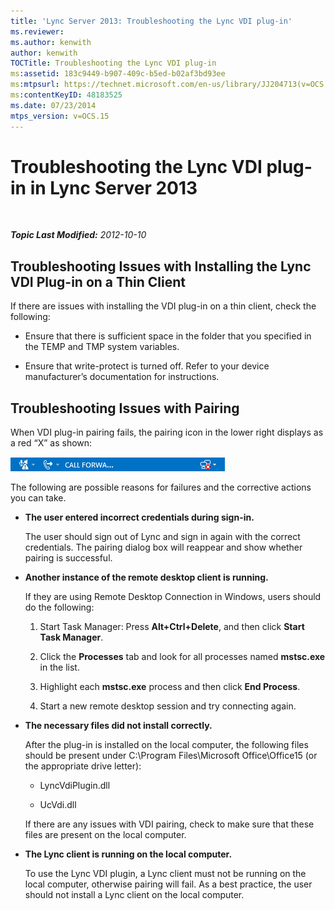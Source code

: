 ```yaml
---
title: 'Lync Server 2013: Troubleshooting the Lync VDI plug-in'
ms.reviewer: 
ms.author: kenwith
author: kenwith
TOCTitle: Troubleshooting the Lync VDI plug-in
ms:assetid: 183c9449-b907-409c-b5ed-b02af3bd93ee
ms:mtpsurl: https://technet.microsoft.com/en-us/library/JJ204713(v=OCS.15)
ms:contentKeyID: 48183525
ms.date: 07/23/2014
mtps_version: v=OCS.15
---
```


<div data-xmlns="http://www.w3.org/1999/xhtml">

<div class="topic" data-xmlns="http://www.w3.org/1999/xhtml" data-msxsl="urn:schemas-microsoft-com:xslt" data-cs="http://msdn.microsoft.com/en-us/">

<div data-asp="http://msdn2.microsoft.com/asp">

# Troubleshooting the Lync VDI plug-in in Lync Server 2013

</div>

<div id="mainSection">

<div id="mainBody">

<span> </span>

_**Topic Last Modified:** 2012-10-10_

<div>

## Troubleshooting Issues with Installing the Lync VDI Plug-in on a Thin Client

If there are issues with installing the VDI plug-in on a thin client, check the following:

  - Ensure that there is sufficient space in the folder that you specified in the TEMP and TMP system variables.

  - Ensure that write-protect is turned off. Refer to your device manufacturer’s documentation for instructions.

</div>

<div>

## Troubleshooting Issues with Pairing

When VDI plug-in pairing fails, the pairing icon in the lower right displays as a red “X” as shown:

![Lync VDI icon showing successful pairing](images/JJ204948.303d618c-4bc8-41c4-8553-2475de0d395e(OCS.15).png "Lync VDI icon showing successful pairing")

The following are possible reasons for failures and the corrective actions you can take.

  - **The user entered incorrect credentials during sign-in.**
    
    The user should sign out of Lync and sign in again with the correct credentials. The pairing dialog box will reappear and show whether pairing is successful.

  - **Another instance of the remote desktop client is running.**
    
    If they are using Remote Desktop Connection in Windows, users should do the following:
    
    1.  Start Task Manager: Press **Alt+Ctrl+Delete**, and then click **Start Task Manager**.
    
    2.  Click the **Processes** tab and look for all processes named **mstsc.exe** in the list.
    
    3.  Highlight each **mstsc.exe** process and then click **End Process**.
    
    4.  Start a new remote desktop session and try connecting again.

  - **The necessary files did not install correctly.**
    
    After the plug-in is installed on the local computer, the following files should be present under C:\\Program Files\\Microsoft Office\\Office15 (or the appropriate drive letter):
    
      - LyncVdiPlugin.dll
    
      - UcVdi.dll
    
    If there are any issues with VDI pairing, check to make sure that these files are present on the local computer.

  - **The Lync client is running on the local computer.**
    
    To use the Lync VDI plugin, a Lync client must not be running on the local computer, otherwise pairing will fail. As a best practice, the user should not install a Lync client on the local computer.

</div>

</div>

<span> </span>

</div>

</div>

</div>

